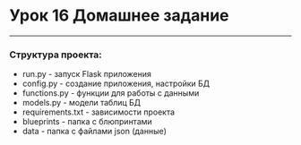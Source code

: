 # Урок 16 Домашнее задание
***
### Структура проекта:

- run.py - запуск Flask приложения
- config.py - создание приложения, настройки БД
- functions.py - функции для работы с данными
- models.py - модели таблиц БД
- requirements.txt - зависимости проекта
- blueprints - папка с блюпринтами
- data - папка с файлами json (данные)